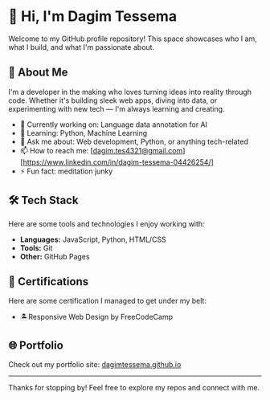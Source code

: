 # 👋 Hi, I'm Dagim Tessema

Welcome to my GitHub profile repository! This space showcases who I am, what I build, and what I'm passionate about.

## 🚀 About Me

I'm a developer in the making who loves turning ideas into reality through code. Whether it's building sleek web apps, diving into data, or experimenting with new tech — I'm always learning and creating.

- 🔭 Currently working on: Language data annotation for AI
- 🌱 Learning: Python, Machine Learning
- 💬 Ask me about: Web development, Python, or anything tech-related
- 📫 How to reach me: [dagim.tes4321@gmail.com] [https://www.linkedin.com/in/dagim-tessema-04426254/]
- ⚡ Fun fact: meditation junky

## 🛠️ Tech Stack

Here are some tools and technologies I enjoy working with:

- **Languages:** JavaScript, Python, HTML/CSS
- **Tools:** Git
- **Other:** GitHub Pages

## 🥇 Certifications

Here are some certification I managed to get under my belt:

- 🏝️Responsive Web Design by FreeCodeCamp

## 🌐 Portfolio

Check out my portfolio site: [dagimtessema.github.io](https://dagimtessema.github.io) 

---

Thanks for stopping by! Feel free to explore my repos and connect with me.

